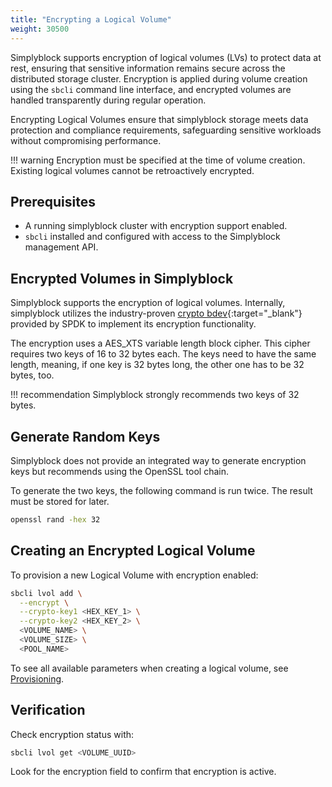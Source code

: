 ```yaml
---
title: "Encrypting a Logical Volume"
weight: 30500
---
```


Simplyblock supports encryption of logical volumes (LVs) to protect data at rest, ensuring that sensitive
information remains secure across the distributed storage cluster. Encryption is applied during volume creation using
the `sbcli` command line interface, and encrypted volumes are handled transparently during regular operation.

Encrypting Logical Volumes ensure that simplyblock storage meets data protection and compliance requirements,
safeguarding sensitive workloads without compromising performance.

!!! warning
    Encryption must be specified at the time of volume creation. Existing logical volumes cannot be retroactively
    encrypted.

## Prerequisites

- A running simplyblock cluster with encryption support enabled.
- `sbcli` installed and configured with access to the Simplyblock management API.

## Encrypted Volumes in Simplyblock

Simplyblock supports the encryption of logical volumes. Internally, simplyblock utilizes the industry-proven
[crypto bdev](https://spdk.io/doc/bdev.html){:target="_blank"} provided by SPDK to implement its encryption
functionality.

The encryption uses a AES_XTS variable length block cipher. This cipher requires two keys of 16 to 32 bytes each. The
keys need to have the same length, meaning, if one key is 32 bytes long, the other one has to be 32 bytes, too.

!!! recommendation
    Simplyblock strongly recommends two keys of 32 bytes.

## Generate Random Keys

Simplyblock does not provide an integrated way to generate encryption keys but recommends using the OpenSSL tool chain.

To generate the two keys, the following command is run twice. The result must be stored for later.

```bash title="Create en Encryption Key"
openssl rand -hex 32
```

## Creating an Encrypted Logical Volume

To provision a new Logical Volume with encryption enabled:

```bash
sbcli lvol add \
  --encrypt \
  --crypto-key1 <HEX_KEY_1> \
  --crypto-key2 <HEX_KEY_2> \
  <VOLUME_NAME> \
  <VOLUME_SIZE> \
  <POOL_NAME>
```

To see all available parameters when creating a logical volume, see [Provisioning](provisioning.md).

## Verification

Check encryption status with:

```bash
sbcli lvol get <VOLUME_UUID>
```

Look for the encryption field to confirm that encryption is active.
